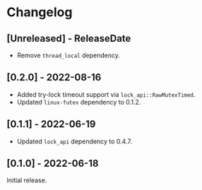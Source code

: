 # Changelog

## [Unreleased] - ReleaseDate

- Remove `thread_local` dependency.

## [0.2.0] - 2022-08-16

- Added try-lock timeout support via `lock_api::RawMutexTimed`.
- Updated `linux-futex` dependency to 0.1.2.

## [0.1.1] - 2022-06-19

- Updated `lock_api` dependency to 0.4.7.

## [0.1.0] - 2022-06-18

Initial release.
